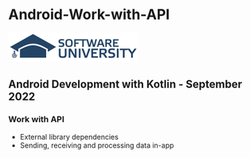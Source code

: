 # Android-Work-with-API
![Software University 2022](https://raw.githubusercontent.com/mark79-github/Blog-System/master/client/public/logo.png)
## Android Development with Kotlin - September 2022

### Work with API 
* External library dependencies
* Sending, receiving and processing data in-app
